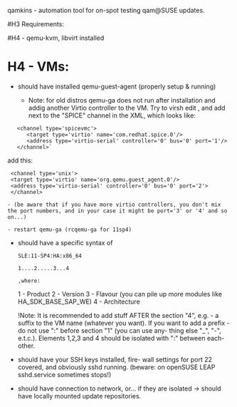 qamkins - automation tool for on-spot 
testing qam@SUSE updates.

#H3 Requirements:

#H4 - qemu-kvm, libvirt installed

# H4 - VMs:

* should have installed qemu-guest-agent
 (properly setup & running)
 
     - Note: for old distros qemu-ga does not run after installation and addig another Virtio controller to the VM. Try to virsh edit <VM>, and add next to the "SPICE" channel in the XML, which looks like:
 
```
   <channel type='spicevmc'>
      <target type='virtio' name='com.redhat.spice.0'/>
	  <address type='virtio-serial' controller='0' bus='0' port='1'/>
   </channel>`
```

 add this: 
 
```
 <channel type='unix'>
 <target type='virtio' name='org.qemu.guest_agent.0'/>
 <address type='virtio-serial' controller='0' bus='0' port='2'>
 </channel>
```
    - (be aware that if you have more virtio controllers, you don't mix the port numbers, and in your case it might be port='3' or '4' and so on...)
 
    - restart qemu-ga (rcqemu-ga for 11sp4)


* should have a specific syntax of <domname>

  ```SLE:11-SP4:HA:x86_64```
   
   ```1....2.....3...4 ```
  
      ,where:
	1 - Product
	2 - Version
	3 - Flavour (you can pile up more
	modules like HA_SDK_BASE_SAP_WE)
	4 - Architecture

   !Note: It is recommended to add stuff 
    AFTER the section "4", e.g. - a suffix 
    to the VM name (whatever you want).
    If you want to add a prefix - do not use
    ":" before section "1" (you can use any-
    thing else "_", "-", e.t.c.). Elements 1,2,3 and 4 should be isolated with ":" between each-other.

* should have your SSH keys installed, fire-
  wall settings for port 22 covered, and 
  obviously sshd running. (beware: on 
  openSUSE LEAP sshd.service sometimes stops!)

* should have connection to network, or...
  if they are isolated -> should have locally
  mounted update repositories. 
 
